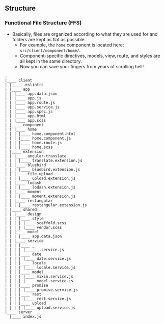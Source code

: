 ## Structure

### Functional File Structure (FFS)
- Basically, files are organized according to what they are used for and folders are kept as flat as possible.
	- For example, the `home` component is located here: `src/client/component/home/`.
	- Component-specific directives, models, view, route, and styles are all kept in the same directory.
	- Now you can save your fingers from years of scrolling hell!

```
.
|____ client
| |____ .eslintrc
| |____ app
| | |____ app.data.json
| | |____ app.js
| | |____ app.route.js
| | |____ app.service.js
| | |____ app.spec.js
| | |____ app.html
| | |____ app.scss
| |____ component
| | |____ home
| | | |____ home.component.html
| | | |____ home.component.js
| | | |____ home.route.js
| | | |____ home.scss
| |____ extension
| | |____ angular-translate
| | | |____ translate.extension.js
| | |____ bluebird
| | | |____ bluebird.extension.js
| | |____ file-upload
| | | |____ upload.extension.js
| | |____ lodash
| | | |____ lodash.extension.js
| | |____ moment
| | | |____ moment.extension.js
| | |____ restangular
| | | |____ restangular.extension.js
| |____ shared
| | |____ design
| | | |____ style
| | | | |____ scaffold.scss
| | | | |____ vendor.scss
| | |____ model
| | | |____ app.data.json
| | |____ service
| | | |____ _
| | | | |____ _.service.js
| | | |____ date
| | | | |____ date.service.js
| | | |____ locale
| | | | |____ locale.service.js
| | | |____ model
| | | | |____ mixin.service.js
| | | | |____ model.service.js
| | | |____ promise
| | | | |____ promise.service.js
| | | |____ rest
| | | | |____ rest.service.js
| | | |____ upload
| | | | |____ upload.service.js
|____ server
  |____ index.js

```
